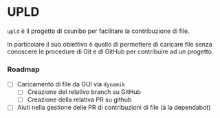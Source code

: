 # UPLD

`upld` è il progetto di csunibo per facilitare la contribuzione di file.

In particolare il suo obiettivo è quello di permettere di caricare file senza conoscere le procedure di Git e di GitHub per contribuire ad un progetto.

### Roadmap

- [ ] Caricamento di file da GUI via `dynamik`
  - [ ] Creazione del relativo branch su GitHub
  - [ ] Creazione della relativa PR su github
- [ ] Aiuti nella gestione delle PR di contribuzioni di file (à la dependabot)